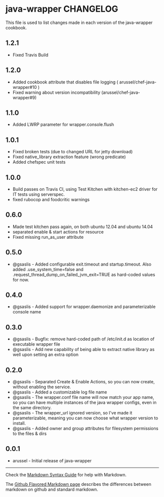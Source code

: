 java-wrapper CHANGELOG
======================

This file is used to list changes made in each version of the java-wrapper cookbook.

1.2.1
-----
- Fixed Travis Build

1.2.0
-----
- Added cookbook attribute that disables file logging ( arussel/chef-java-wrapper#10 )
- Fixed warning about version incompatibility (arussel/chef-java-wrapper#9)

1.1.0
-----
- Added LWRP parameter for wrapper.console.flush

1.0.1
-----
- Fixed broken tests (due to changed URL for jetty download)
- Fixed native_library extraction feature (wrong predicate)
- Added chefspec unit tests

1.0.0
-----
- Build passes on Travis CI, using Test Kitchen with kitchen-ec2 driver for IT tests using serverspec.
- fixed rubocop and foodcritic warnings

0.6.0
-----
- Made test kitchen pass again, on both ubuntu 12.04 and ubuntu 14.04
- separated enable & start actions for resource
- Fixed missing run_as_user attribute

0.5.0
-----
- @gsaslis - Added configurable exit.timeout and startup.timeout. Also added .use_system_time=false and .request_thread_dump_on_failed_jvm_exit=TRUE as hard-coded values for now.

0.4.0
-----
- @gsaslis - Added support for wrapper.daemonize and parameterizable console name

0.3.0
-----
- @gsaslis - Bugfix: remove hard-coded path of /etc/init.d as location of executable wrapper file
- @gsaslis - Add new capability of being able to extract native library as well upon setting an extra option


0.2.0
-----
- @gsaslis - Separated Create & Enable Actions, so you can now create, without enabling the service.
- @gsaslis - Added a customizable log file name
- @gsaslis - The wrapper.conf file name will now match your app name, so you can have multiple instances of the java wrapper configs, even in the same directory.
- @gsaslis - The wrapper_url ignored version, so I've made it parameterizable, meaning you can now choose what wrapper version to install.
- @gsaslis - Added owner and group attributes for filesystem permissions to the files & dirs


0.0.1
-----
- arussel - Initial release of java-wrapper

- - -
Check the [Markdown Syntax Guide](http://daringfireball.net/projects/markdown/syntax) for help with Markdown.

The [Github Flavored Markdown page](http://github.github.com/github-flavored-markdown/) describes the differences between markdown on github and standard markdown.
